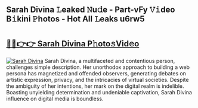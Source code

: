 ## Sarah Divina 𝙻eaked 𝙽u𝚍e - Part-vFy 𝚅𝚒deo B𝚒kini 𝙿hotos - Hot All 𝙻eaks u6rw5

# <h2><a href="http://ld0anu6.urlbe.top/?page=Sarah+Divina">🔗🔗👉👉 Sarah Divina P𝚑oto𝚜Vid𝚎o</a></h2>

[![Sarah Divina](https://i.imgur.com/eBuTRDB.gif)](http://ld0anu6.urlbe.top/?page=Sarah+Divina)
Sarah Divina, a multifaceted and contentious person, challenges simple description. Her unorthodox approach to building a web persona has magnetized and offended observers, generating debates on artistic expression, privacy, and the intricacies of virtual societies. Despite the ambiguity of her intentions, her mark on the digital realm is indelible. Boasting unyielding determination and undeniable captivation, Sarah Divina influence on digital media is boundless.
